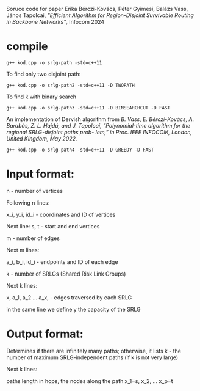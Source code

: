 Soruce code for paper Erika Bérczi-Kovács, Péter Gyimesi, Balázs Vass, János Tapolcai, *"Efficient Algorithm for Region-Disjoint Survivable Routing in Backbone Networks"*, Infocom 2024

# compile
```
g++ kod.cpp -o srlg-path -std=c++11
```

To find only two disjoint path:
```
g++ kod.cpp -o srlg-path2 -std=c++11 -D TWOPATH
```

To find k with binary search
```
g++ kod.cpp -o srlg-path3 -std=c++11 -D BINSEARCHCUT -D FAST
```

An implementation of Dervish algorithm from *B. Vass, E. Bérczi-Kovács, A. Barabás, Z. L. Hajdú, and J. Tapolcai,
“Polynomial-time algorithm for the regional SRLG-disjoint paths prob-
lem,” in Proc. IEEE INFOCOM, London, United Kingdom, May 2022.*
```
g++ kod.cpp -o srlg-path4 -std=c++11 -D GREEDY -D FAST
```

# Input format:

n - number of vertices

Following n lines:

x_i, y_i, id_i - coordinates and ID of vertices

Next line: s, t - start and end vertices

m - number of edges

Next m lines:

a_i, b_i, id_i - endpoints and ID of each edge

k - number of SRLGs (Shared Risk Link Groups)

Next k lines:

x, a_1, a_2 ... a_x, - edges traversed by each SRLG 

in the same line we define y the capacity of the SRLG

# Output format:

Determines if there are infinitely many paths; otherwise, it lists k - the number of maximum SRLG-independent paths (if k is not very large)

Next k lines: 

paths length in hops, the nodes along the path x_1=s, x_2, ... x_p=t
